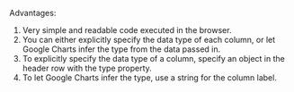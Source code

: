 Advantages:

1. Very simple and readable code executed in the browser.
2. You can either explicitly specify the data type of each column, or let Google Charts infer the type from the data passed in.
3. To explicitly specify the data type of a column, specify an object in the header row with the type property.
4. To let Google Charts infer the type, use a string for the column label.
